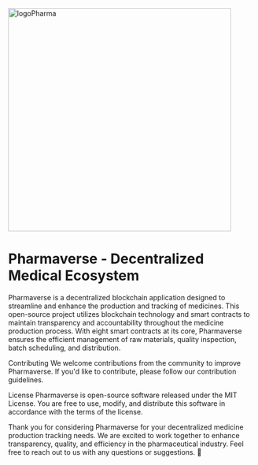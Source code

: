 <img width="453" alt="logoPharma" src="https://github.com/Team-Upsilon/Smart-Contracts/assets/103581884/c5b170e2-46fd-459b-8327-22767966eaba">

# Pharmaverse - Decentralized Medical Ecosystem
Pharmaverse is a decentralized blockchain application designed to streamline and enhance the production and tracking of medicines. This open-source project utilizes blockchain technology and smart contracts to maintain transparency and accountability throughout the medicine production process. With eight smart contracts at its core, Pharmaverse ensures the efficient management of raw materials, quality inspection, batch scheduling, and distribution.

Contributing
We welcome contributions from the community to improve Pharmaverse. If you'd like to contribute, please follow our contribution guidelines.

License
Pharmaverse is open-source software released under the MIT License. You are free to use, modify, and distribute this software in accordance with the terms of the license.

Thank you for considering Pharmaverse for your decentralized medicine production tracking needs. We are excited to work together to enhance transparency, quality, and efficiency in the pharmaceutical industry. Feel free to reach out to us with any questions or suggestions. 🚀
